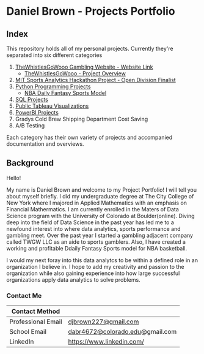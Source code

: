 # Daniel Brown - Projects Portfolio

## Index

This repository holds all of my personal projects. Currently they're separated into six different categories

1. [TheWhistlesGoWooo Gambling Website - Website Link](https://thewhistlesgowooo.com/)
    - [TheWhistlesGoWooo - Project Overview](https://github.com/djbrown227/Daniel_Portfolio/blob/main/TheWhistlesGoWoo/README.md)
3. [MIT Sports Analytics Hackathon Project - Open Division Finalist](https://github.com/djbrown227/Daniel_Portfolio/tree/main/MIT%20Sports%20Analytics%20Hackathon%202022)
4. [Python Programming Projects](https://github.com/djbrown227/Daniel_Portfolio/tree/main/Python%20Programming%20Projects)
    - [NBA Daily Fantasy Sports Model](https://github.com/djbrown227/Daniel_Portfolio/tree/main/Python%20Programming%20Projects/NBA%20Daily%20Fantasy%20Sports)
5. [SQL Projects](https://github.com/djbrown227/Daniel_Portfolio/tree/main/SQL%20Projects)
6. [Public Tableau Visualizations](https://github.com/djbrown227/Daniel_Portfolio/tree/main/Public%20Tableau%20Visualizations)
7. [PowerBI Projects](https://github.com/djbrown227/Daniel_Portfolio/tree/main/PowerBI%20Projects)
8. Gradys Cold Brew Shipping Department Cost Saving
9. A/B Testing

Each category has their own variety of projects and accompanied documentation and overviews.

## Background

Hello! 

My name is Daniel Brown and welcome to my Project Portfolio! I will tell you about myself briefly. I did my undergraduate degree at The City College of New York where I majored in Applied Mathematics with an emphasis on Financial Mathermatics. I am currently enrolled in the Maters of Data Science program with the University of Colorado at Boulder(online). Diving deep into the field of Data Science in the past year has led me to a newfound interest into where data analytics, sports performance and gambling meet. Over the past year I started a gambling adjacent company called TWGW LLC as an aide to sports gamblers. Also, I have created a working and profitable Ddaily Fantasy Sports model for NBA basketball. 
 
I would my next foray into this data analytcs to be within a defined role in an organization I believe in. I hope to add my creativity and passion to the organization while also gaining experience into how large successful organizations apply data analytics to solve problems.

### Contact Me

| Contact Method |  |
| --- | --- |
| Professional Email | djbrown227@gmail.com |
| School Email | dabr4672@colorado.edu@gmail.com |
| LinkedIn | https://www.linkedin.com/ |
